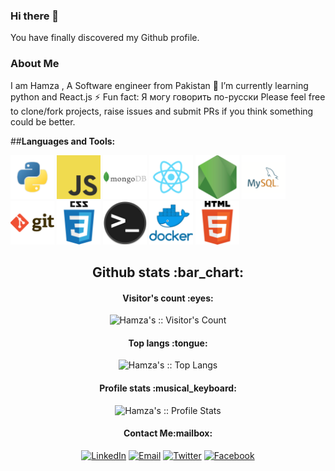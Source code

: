 ### Hi there 👋
You have finally discovered my Github profile.
### About Me
I am Hamza , A Software engineer from Pakistan
🌱 I’m currently learning python and React.js
⚡ Fun fact: Я могу говорить по-русски
Please feel free to clone/fork projects, raise issues and submit PRs if you think something could be better.

##**Languages and Tools:**  


<code><img height="70" src="https://raw.githubusercontent.com/github/explore/80688e429a7d4ef2fca1e82350fe8e3517d3494d/topics/python/python.png"></code>
<code><img height="70" src="https://raw.githubusercontent.com/github/explore/80688e429a7d4ef2fca1e82350fe8e3517d3494d/topics/javascript/javascript.png"></code>
<code><img height="70" src="https://raw.githubusercontent.com/github/explore/80688e429a7d4ef2fca1e82350fe8e3517d3494d/topics/mongodb/mongodb.png"></code>
<code><img height="70" src="https://raw.githubusercontent.com/github/explore/80688e429a7d4ef2fca1e82350fe8e3517d3494d/topics/react/react.png"></code>
<code><img height="70" src="https://raw.githubusercontent.com/github/explore/80688e429a7d4ef2fca1e82350fe8e3517d3494d/topics/nodejs/nodejs.png"></code>
<code><img height="70" src="https://raw.githubusercontent.com/github/explore/80688e429a7d4ef2fca1e82350fe8e3517d3494d/topics/mysql/mysql.png"></code>
<code><img height="70" src="https://raw.githubusercontent.com/github/explore/80688e429a7d4ef2fca1e82350fe8e3517d3494d/topics/git/git.png"></code>
<code><img height="70" src="https://raw.githubusercontent.com/github/explore/80688e429a7d4ef2fca1e82350fe8e3517d3494d/topics/css/css.png"></code>
<code><img height="70" src="https://raw.githubusercontent.com/github/explore/80688e429a7d4ef2fca1e82350fe8e3517d3494d/topics/terminal/terminal.png"></code>
<code><img height="70" src="https://raw.githubusercontent.com/github/explore/80688e429a7d4ef2fca1e82350fe8e3517d3494d/topics/docker/docker.png"></code>
<code><img height="70" src="https://raw.githubusercontent.com/github/explore/80688e429a7d4ef2fca1e82350fe8e3517d3494d/topics/html/html.png"></code>



<!--
**hamzamanan/hamzamanan** is a ✨ _special_ ✨ repository because its `README.md` (this file) appears on your GitHub profile.

Here are some ideas to get you started:

- 🔭 I’m currently working on ...
- 🌱 I’m currently learning ...
- 👯 I’m looking to collaborate on ...
- 🤔 I’m looking for help with ...
- 💬 Ask me about ...
- 📫 How to reach me: ...
- 😄 Pronouns: ...
- ⚡ Fun fact: ...
-->
<h2 align="center">Github stats :bar_chart:</h2>

<h4 align="center">Visitor's count :eyes:</h4>

<p align="center"><img src="https://profile-counter.glitch.me/{hamzamanan}/count.svg" alt="Hamza's :: Visitor's Count" /></p>

<h4 align="center">Top langs :tongue:</h4>

<p align="center"><img src="https://github-readme-stats.vercel.app/api/top-langs/?username=hamzamanan&langs_count=10&theme=tokyonight&layout=compact" alt="Hamza's :: Top Langs" /></p>

<h4 align="center">Profile stats :musical_keyboard:</h4>

<p align="center"><img src="https://github-readme-stats.vercel.app/api?username=hamzamanan&show_icons=true&theme=synthwave" alt="Hamza's :: Profile Stats" /></p>

<h4 align="center">Contact Me:mailbox:</h4>
<p align="center">
<a href="#"><img alt="LinkedIn" src="https://img.shields.io/badge/LinkedIn-Hamza%20Manan-blue?style=for-the-badge&logo=linkedin"></a>
<a href="mailto:hamzamanan35@gmail.com"><img alt="Email" src="https://img.shields.io/badge/Email-Hamza%20Manan-blue?style=for-the-badge&logo=gmail"></a>
<a href="https://twitter.com/HamzaManan3"><img alt="Twitter" src="https://img.shields.io/badge/Twitter-Hamza%20Manan-blue?style=for-the-badge&logo=Twitter"></a>
<a href="https://www.facebook.com/hamza.manan.7"><img alt="Facebook" src="https://img.shields.io/badge/Facebook-Hamza%20Manan-blue?style=for-the-badge&logo=Facebook"></a>
</p>
